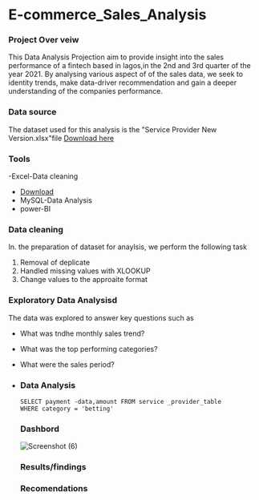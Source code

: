 # E-commerce_Sales_Analysis

### Project Over veiw 
This Data Analysis Projection aim to provide insight into the sales performance of a fintech based in lagos,in the 2nd and 3rd quarter of the year 2021. By analysing various aspect of of the sales data, we seek to identity trends, make data-driver recommendation and gain a deeper understanding of the companies performance.

###  Data source
The dataset used for this analysis is the "Service Provider New Version.xlsx"file
[Download here](https://github.com/user-attachments/files/18007787/Service.Provider.New.Version.class.2.xlsx)

### Tools
-Excel-Data cleaning
- [Download](https://www.microsoft.com)
- MySQL-Data Analysis
- power-BI

### Data cleaning
In. the preparation of dataset for anaylsis, we perform the following task
1. Removal of deplicate
2. Handled missing values with XLOOKUP
3. Change values to the approaite format

### Exploratory Data Analysisd
The data was explored to answer key questions such as
- What was tndhe monthly sales trend?
- What was the top performing categories?
- What were the sales period?

- ### Data Analysis

  ```MySql
  SELECT payment -data,amount FROM service _provider_table
  WHERE category = 'betting'
  ```

  ### Dashbord
  ![Screenshot (6)](https://github.com/user-attachments/assets/1f200a11-b2b7-4980-992f-66f2483214f1)


   ### Results/findings

   ### Recomendations
  
